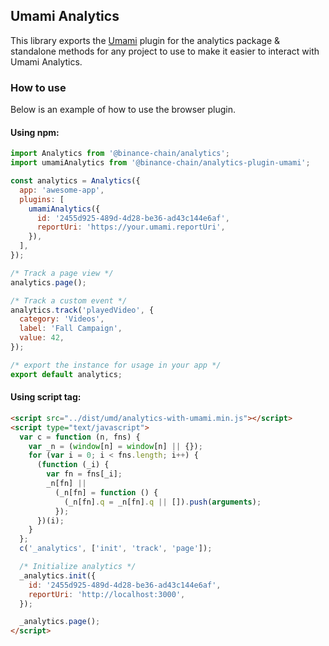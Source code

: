 ## Umami Analytics

This library exports the [Umami](https://umami.is/docs/about) plugin for the analytics package &
standalone methods for any project to use to make it easier to interact with Umami Analytics.

### How to use

Below is an example of how to use the browser plugin.

#### Using npm:

```jsx
import Analytics from '@binance-chain/analytics';
import umamiAnalytics from '@binance-chain/analytics-plugin-umami';

const analytics = Analytics({
  app: 'awesome-app',
  plugins: [
    umamiAnalytics({
      id: '2455d925-489d-4d28-be36-ad43c144e6af',
      reportUri: 'https://your.umami.reportUri',
    }),
  ],
});

/* Track a page view */
analytics.page();

/* Track a custom event */
analytics.track('playedVideo', {
  category: 'Videos',
  label: 'Fall Campaign',
  value: 42,
});

/* export the instance for usage in your app */
export default analytics;
```

#### Using script tag:

```html
<script src="../dist/umd/analytics-with-umami.min.js"></script>
<script type="text/javascript">
  var c = function (n, fns) {
    var _n = (window[n] = window[n] || {});
    for (var i = 0; i < fns.length; i++) {
      (function (_i) {
        var fn = fns[_i];
        _n[fn] ||
          (_n[fn] = function () {
            (_n[fn].q = _n[fn].q || []).push(arguments);
          });
      })(i);
    }
  };
  c('_analytics', ['init', 'track', 'page']);

  /* Initialize analytics */
  _analytics.init({
    id: '2455d925-489d-4d28-be36-ad43c144e6af',
    reportUri: 'http://localhost:3000',
  });

  _analytics.page();
</script>
```
